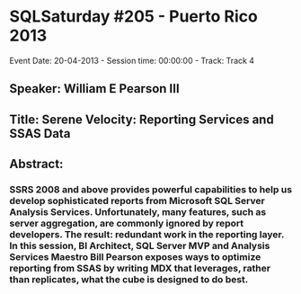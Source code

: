 # SQLSaturday #205 - Puerto Rico 2013
Event Date: 20-04-2013 - Session time: 00:00:00 - Track: Track 4
## Speaker: William E Pearson III
## Title: Serene Velocity: Reporting Services and SSAS Data
## Abstract:
### SSRS 2008 and above provides powerful capabilities to help us develop sophisticated reports from Microsoft SQL Server Analysis Services. Unfortunately, many features, such as server aggregation, are commonly ignored by report developers. The result: redundant work in the reporting layer. In this session, BI Architect, SQL Server MVP and Analysis Services Maestro Bill Pearson exposes ways to optimize reporting from SSAS by writing MDX that leverages, rather than replicates, what the cube is designed to do best.
